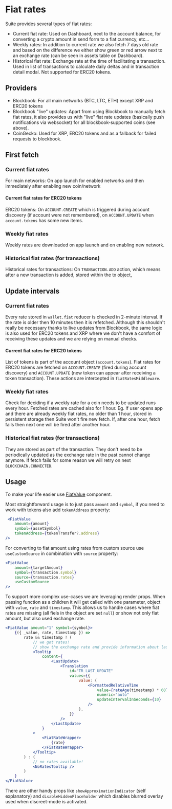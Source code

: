 # Fiat rates

Suite provides several types of fiat rates:
- Current fiat rate: Used on Dashboard, next to the account balance, for converting a crypto amount in send form to a fiat currency, etc...
- Weekly rates: In addition to current rate we also fetch 7 days old rate and based on the difference we either show green or red arrow next to an exchange rate (can be seen in assets table on Dashboard).
- Historical fiat rate: Exchange rate at the time of facilitating a transaction. Used in list of transactions to calculate daily deltas and in transaction detail modal. Not supported for ERC20 tokens.

## Providers
- Blockbook: For all main networks (BTC, LTC, ETH) except XRP and ERC20 tokens
- Blockbook "live" updates: Apart from using Blockbook to manually fetch fiat rates, it also provides us with "live" fiat rate updates (basically push notifications via websocket) for all blockbook-supported coins (see above).
- CoinGecko: Used for XRP, ERC20 tokens and as a fallback for failed requests to blockbook.

## First fetch
### Current fiat rates
For main networks: On app launch for enabled networks and then immediately after enabling new coin/network
#### Current fiat rates for ERC20 tokens
ERC20 tokens: On `ACCOUNT.CREATE` which is triggered during account discovery (if account were not remembered), on `ACCOUNT.UPDATE` when `account.tokens` has some new items.
### Weekly fiat rates
Weekly rates are downloaded on app launch and on enabling new network.

### Historical fiat rates (for transactions)
Historical rates for transactions: On `TRANSACTION.ADD` action, which means after a new transaction is added, stored within the tx object, 

## Update intervals
### Current fiat rates
Every rate stored in `wallet.fiat` reducer is checked in 2-minute interval. If the rate is older then 10 minutes then it is refetched. Although this shouldn't really be necessary thanks to live updates from Blockbook, the same logic is also used for ERC20 tokens and XRP where we don't have a comfort of receiving these updates and we are relying on manual checks.

#### Current fiat rates for ERC20 tokens
List of tokens is part of the account object (`account.tokens`).
Fiat rates for ERC20 tokens are fetched on `ACCOUNT.CREATE` (fired during account discovery) and `ACCOUNT.UPDATE` (new token can appear after receiving a token transaction). These actions are intercepted in `fiatRatesMiddleware`.

### Weekly fiat rates
Check for deciding if a weekly rate for a coin needs to be updated runs every hour. Fetched rates are cached also for 1 hour. Eg. If user opens app and there are already weekly fiat rates, no older than 1 hour, stored in persistent storage then Suite won't fire new fetch. If, after one hour, fetch fails then next one will be fired after another hour.

### Historical fiat rates (for transactions)
They are stored as part of the transaction. They don't need to be periodically updated as the exchange rate in the past cannot change anymore. If fetch fails for some reason we will retry on next `BLOCKCHAIN.CONNECTED`.

## Usage
To make your life easier use [FiatValue](https://github.com/trezor/trezor-suite/blob/develop/packages/suite/src/components/suite/FiatValue/index.tsx) component.

Most straightforward usage is to just pass `amount` and `symbol`, if you need to work with tokens also add `tokenAddress` property:
```jsx
 <FiatValue
    amount={amount}
    symbol={assetSymbol}
    tokenAddress={tokenTransfer?.address}
/>
```

For converting to fiat amount using rates from custom source use `useCustomSource` in combination with `source` property:
```jsx
<FiatValue
    amount={targetAmount}
    symbol={transaction.symbol}
    source={transaction.rates}
    useCustomSource
/>
```

To support more complex use-cases we are leveraging render props.
When passing function as a children it will get called with one parameter, object with `value`, `rate` and `timestamp`. This allows us to handle cases where fiat rates are missing (all fiels in the object are set `null`) or show not only fiat amount, but also used exchange rate.

```jsx
<FiatValue amount="1" symbol={symbol}>
    {({ _value, rate, timestamp }) =>
        rate && timestamp ? (
            // we got rates!
            // show the exchange rate and provide information about last update in tooltip
            <Tooltip
                content={
                    <LastUpdate>
                        <Translation
                            id="TR_LAST_UPDATE"
                            values={{
                                value: (
                                    <FormattedRelativeTime
                                        value={rateAge(timestamp) * 60}
                                        numeric="auto"
                                        updateIntervalInSeconds={10}
                                    />
                                ),
                            }}
                        />
                    </LastUpdate>
                }
            >
                <FiatRateWrapper>
                    {rate}
                </FiatRateWrapper>
            </Tooltip>
        ) : (
            // no rates available!
            <NoRatesTooltip />
        )
    }
</FiatValue>
```

There are other handy props like `showApproximationIndicator` (self explanatory) and `disableHiddenPlaceholder` which disables blurred overlay used when discreet-mode is activated.